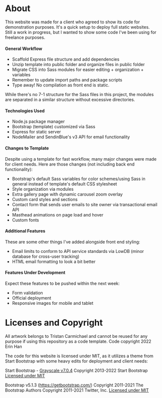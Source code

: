 # About

This website was made for a client who agreed to show its code for demonstration purposes. It's a quick setup to deploy full static websites. Still a work in progress, but I wanted to show some code I've been using for freelance purposes.

#### General Workflow
- Scaffold Express file structure and add dependencies
- Unzip template into public folder and organize files in public folder
- Migrate CSS into Sass modules for easier editing + organization + variables
- Remember to update import paths and package scripts
- Type away! No compilation as front end is static.

While there's no 7-1 structure for the Sass files in this project, the modules are separated in a similar structure without excessive directories.

#### Technologies Used
- Node.js package manager
- Bootstrap (template) customized via Sass
- Express for static server
- NodeMailer and SendinBlue's v3 API for email functionality

#### Changes to Template
Despite using a template for fast workflow, many major changes were made for client needs. Here are those changes (not including back end functionality):

- Bootstrap's default Sass variables for color schemes/using Sass in general instead of template's default CSS stylesheet
- Style organization via modules
- Extra gallery page with dynamic carousel zoom overlay
- Custom card styles and sections
- Contact form that sends user emails to site owner via transactional email API
- Masthead animations on page load and hover
- Custom fonts

#### Additional Features
These are some other things I've added alongside front end styling:

- Email limits to conform to API service standards via LowDB (minor database for cross-user tracking)
- HTML email formatting to look a bit better

#### Features Under Development
Expect these features to be pushed within the next week:

- Form validation
- Official deployment
- Responsive images for mobile and tablet

# Licenses and Copyright

All artwork belongs to Tristan Carmichael and cannot be reused for any purpose if using this repository as a code template.
Code copyright 2022 Erin Han

The code for this website is licensed under MIT, as it utilizes a theme from Start Bootstrap with some heavy edits for deployment and client needs:

Start Bootstrap - [Grayscale v7.0.4](https://startbootstrap.com/theme/grayscale)
Copyright 2013-2022 Start Bootstrap
[Licensed under MIT](https://github.com/StartBootstrap/startbootstrap-grayscale/blob/master/LICENSE)

Bootstrap v5.1.3 (https://getbootstrap.com/)
Copyright 2011-2021 The Bootstrap Authors
Copyright 2011-2021 Twitter, Inc.
[Licensed under MIT](https://github.com/twbs/bootstrap/blob/main/LICENSE)